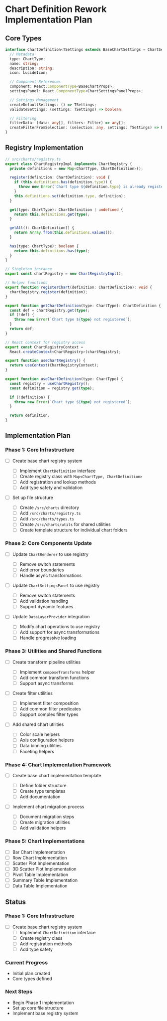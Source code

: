 # Chart Definition Rework Implementation Plan

## Core Types

```typescript
interface ChartDefinition<TSettings extends BaseChartSettings = ChartSettings> {
  // Metadata
  type: ChartType;
  name: string;
  description: string;
  icon: LucideIcon;

  // Component References
  component: React.ComponentType<BaseChartProps>;
  settingsPanel: React.ComponentType<ChartSettingsPanelProps>;

  // Settings Management
  createDefaultSettings: () => TSettings;
  validateSettings: (settings: TSettings) => boolean;

  // Filtering
  filterData: (data: any[], filters: Filter) => any[];
  createFilterFromSelection: (selection: any, settings: TSettings) => Filter;
}
```

## Registry Implementation

```typescript
// src/charts/registry.ts
export class ChartRegistryImpl implements ChartRegistry {
  private definitions = new Map<ChartType, ChartDefinition>();

  register(definition: ChartDefinition): void {
    if (this.definitions.has(definition.type)) {
      throw new Error(`Chart type ${definition.type} is already registered`);
    }
    this.definitions.set(definition.type, definition);
  }

  get(type: ChartType): ChartDefinition | undefined {
    return this.definitions.get(type);
  }

  getAll(): ChartDefinition[] {
    return Array.from(this.definitions.values());
  }

  has(type: ChartType): boolean {
    return this.definitions.has(type);
  }
}

// Singleton instance
export const chartRegistry = new ChartRegistryImpl();

// Helper functions
export function registerChart(definition: ChartDefinition): void {
  chartRegistry.register(definition);
}

export function getChartDefinition(type: ChartType): ChartDefinition {
  const def = chartRegistry.get(type);
  if (!def) {
    throw new Error(`Chart type ${type} not registered`);
  }
  return def;
}

// React context for registry access
export const ChartRegistryContext =
  React.createContext<ChartRegistry>(chartRegistry);

export function useChartRegistry() {
  return useContext(ChartRegistryContext);
}

export function useChartDefinition(type: ChartType) {
  const registry = useChartRegistry();
  const definition = registry.get(type);

  if (!definition) {
    throw new Error(`Chart type ${type} not registered`);
  }

  return definition;
}
```

## Implementation Plan

### Phase 1: Core Infrastructure

- [ ] Create base chart registry system

  - [ ] Implement `ChartDefinition` interface
  - [ ] Create registry class with `Map<ChartType, ChartDefinition>`
  - [ ] Add registration and lookup methods
  - [ ] Add type safety and validation

- [ ] Set up file structure
  - [ ] Create `/src/charts` directory
  - [ ] Add `/src/charts/registry.ts`
  - [ ] Add `/src/charts/types.ts`
  - [ ] Create `/src/charts/utils` for shared utilities
  - [ ] Create template structure for individual chart folders

### Phase 2: Core Components Update

- [ ] Update `ChartRenderer` to use registry

  - [ ] Remove switch statements
  - [ ] Add error boundaries
  - [ ] Handle async transformations

- [ ] Update `ChartSettingsPanel` to use registry

  - [ ] Remove switch statements
  - [ ] Add validation handling
  - [ ] Support dynamic features

- [ ] Update `DataLayerProvider` integration
  - [ ] Modify chart operations to use registry
  - [ ] Add support for async transformations
  - [ ] Handle progressive loading

### Phase 3: Utilities and Shared Functions

- [ ] Create transform pipeline utilities

  - [ ] Implement `composeTransforms` helper
  - [ ] Add common transform functions
  - [ ] Support async transforms

- [ ] Create filter utilities

  - [ ] Implement filter composition
  - [ ] Add common filter predicates
  - [ ] Support complex filter types

- [ ] Add shared chart utilities
  - [ ] Color scale helpers
  - [ ] Axis configuration helpers
  - [ ] Data binning utilities
  - [ ] Faceting helpers

### Phase 4: Chart Implementation Framework

- [ ] Create base chart implementation template

  - [ ] Define folder structure
  - [ ] Create type templates
  - [ ] Add documentation

- [ ] Implement chart migration process
  - [ ] Document migration steps
  - [ ] Create migration utilities
  - [ ] Add validation helpers

### Phase 5: Chart Implementations

- [ ] Bar Chart Implementation
- [ ] Row Chart Implementation
- [ ] Scatter Plot Implementation
- [ ] 3D Scatter Plot Implementation
- [ ] Pivot Table Implementation
- [ ] Summary Table Implementation
- [ ] Data Table Implementation

## Status

### Phase 1: Core Infrastructure

- [ ] Create base chart registry system
  - [ ] Implement `ChartDefinition` interface
  - [ ] Create registry class
  - [ ] Add registration methods
  - [ ] Add type safety

### Current Progress

- Initial plan created
- Core types defined

### Next Steps

- Begin Phase 1 implementation
- Set up core file structure
- Implement base registry system
